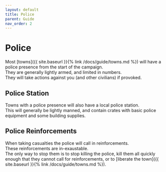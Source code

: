 ```yaml
---
layout: default
title: Police
parent: Guide
nav_order: 2
---
```


# Police

Most [towns]({{ site.baseurl }}{% link /docs/guide/towns.md %}) will have a police presence from the start of the campaign.  
They are generally lightly armed, and limited in numbers.  
They will take actions against you (and other civilians) if provoked.  

## Police Station

Towns with a police presence will also have a local police station.  
This will generally be lightly manned, and contain crates with basic police equipment and some building supplies.  

## Police Reinforcements

When taking casualties the police will call in reinforcements.  
These reinforcements are in-exaustable.  
The only way to stop them is to stop killing the police, kill them all quickly enough that they cannot call for reinforcements, or to [liberate the town]({{ site.baseurl }}{% link /docs/guide/towns.md %}).  
